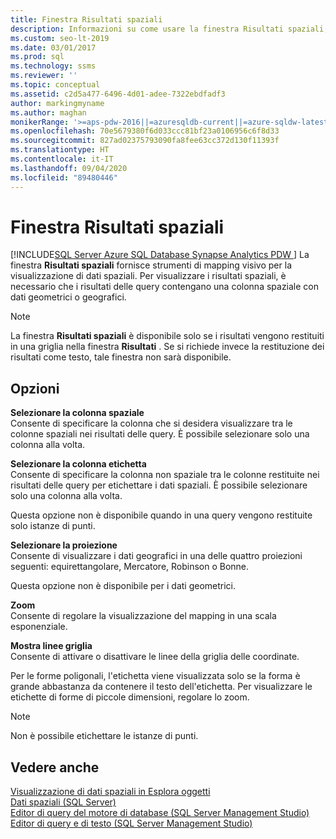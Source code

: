 ```yaml
---
title: Finestra Risultati spaziali
description: Informazioni su come usare la finestra Risultati spaziali, che fornisce strumenti di mapping visivo per la visualizzazione di dati spaziali. Per visualizzare i risultati spaziali, è necessario che i risultati delle query contengano una colonna spaziale con dati geometrici o geografici.
ms.custom: seo-lt-2019
ms.date: 03/01/2017
ms.prod: sql
ms.technology: ssms
ms.reviewer: ''
ms.topic: conceptual
ms.assetid: c2d5a477-6496-4d01-adee-7322ebdfadf3
author: markingmyname
ms.author: maghan
monikerRange: '>=aps-pdw-2016||=azuresqldb-current||=azure-sqldw-latest||>=sql-server-2016||=sqlallproducts-allversions||>=sql-server-linux-2017||=azuresqldb-mi-current'
ms.openlocfilehash: 70e5679380f6d033ccc81bf23a0106956c6f8d33
ms.sourcegitcommit: 827ad02375793090fa8fee63cc372d130f11393f
ms.translationtype: HT
ms.contentlocale: it-IT
ms.lasthandoff: 09/04/2020
ms.locfileid: "89480446"
---
```

# <a name="spatial-results-window"></a>Finestra Risultati spaziali
[!INCLUDE[SQL Server Azure SQL Database Synapse Analytics PDW ](../../includes/applies-to-version/sql-asdb-asdbmi-asa-pdw.md)]
  La finestra **Risultati spaziali** fornisce strumenti di mapping visivo per la visualizzazione di dati spaziali. Per visualizzare i risultati spaziali, è necessario che i risultati delle query contengano una colonna spaziale con dati geometrici o geografici.  
  
> [!NOTE]  
>  La finestra **Risultati spaziali** è disponibile solo se i risultati vengono restituiti in una griglia nella finestra **Risultati** . Se si richiede invece la restituzione dei risultati come testo, tale finestra non sarà disponibile.  
  
## <a name="options"></a>Opzioni  
 **Selezionare la colonna spaziale**  
 Consente di specificare la colonna che si desidera visualizzare tra le colonne spaziali nei risultati delle query. È possibile selezionare solo una colonna alla volta.  
  
 **Selezionare la colonna etichetta**  
 Consente di specificare la colonna non spaziale tra le colonne restituite nei risultati delle query per etichettare i dati spaziali. È possibile selezionare solo una colonna alla volta.  
  
 Questa opzione non è disponibile quando in una query vengono restituite solo istanze di punti.  
  
 **Selezionare la proiezione**  
 Consente di visualizzare i dati geografici in una delle quattro proiezioni seguenti: equirettangolare, Mercatore, Robinson o Bonne.  
  
 Questa opzione non è disponibile per i dati geometrici.  
  
 **Zoom**  
 Consente di regolare la visualizzazione del mapping in una scala esponenziale.  
  
 **Mostra linee griglia**  
 Consente di attivare o disattivare le linee della griglia delle coordinate.  
  
 Per le forme poligonali, l'etichetta viene visualizzata solo se la forma è grande abbastanza da contenere il testo dell'etichetta. Per visualizzare le etichette di forme di piccole dimensioni, regolare lo zoom.  
  
> [!NOTE]  
>  Non è possibile etichettare le istanze di punti.  
  
## <a name="see-also"></a>Vedere anche  
 [Visualizzazione di dati spaziali in Esplora oggetti](../../relational-databases/scripting/view-spatial-data-in-object-explorer.md)   
 [Dati spaziali &#40;SQL Server&#41;](../../relational-databases/spatial/spatial-data-sql-server.md)   
 [Editor di query del motore di database &#40;SQL Server Management Studio&#41;](../../relational-databases/scripting/database-engine-query-editor-sql-server-management-studio.md)   
 [Editor di query e di testo &#40;SQL Server Management Studio&#41;](https://docs.microsoft.com/sql/ssms/f1-help/database-engine-query-editor-sql-server-management-studio?view=sql-server-ver15)  
  
  
